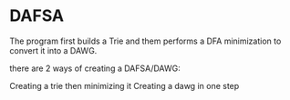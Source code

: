 # DAFSA
The program first builds a Trie and them performs a DFA minimization to convert it into a DAWG.

there are 2 ways of creating a DAFSA/DAWG:

Creating a trie then minimizing it
Creating a dawg in one step
